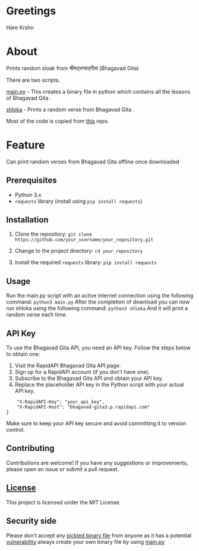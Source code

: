 # Greetings
Hare Krshn

# About
Prints random sloak from श्रीमद्भगवद्गीता (Bhagavad Gita) 


There are two scripts.

[main.py](/main.py) - This creates a binary file in python which contains all the lessons of Bhagavad Gita .

[shloka](/shloka)  - Prints a random verse from Bhagavad Gita .

Most of the code is copied from [this](https://github.com/sayampradhan/Bhagvad-Geeta-Quotes) repo.

# Feature
Can print random verses from Bhagavad Gita offline once downloaded  

## Prerequisites

- Python 3.x
- `requests` library (install using `pip install requests`)

## Installation

1. Clone the repository:
```git clone https://github.com/your_username/your_repository.git```

2. Change to the project directory:
```cd your_repository```

3. Install the required `requests` library:
```pip install requests```

## Usage
Run the main.py script with an active internet connection using the following command:
```python3 main.py```
After the completion of download you can now run shloka using the following command:
```python3 shloka```
And it will print a random verse each time.

## API Key
To use the Bhagavad Gita API, you need an API key. Follow the steps below to obtain one:

1. Visit the RapidAPI Bhagavad Gita API page.
2. Sign up for a RapidAPI account (if you don't have one).
3. Subscribe to the Bhagavad Gita API and obtain your API key.
4. Replace the placeholder API key in the Python script with your actual API key.

```headers = {
    "X-RapidAPI-Key": "your_api_key",
    "X-RapidAPI-Host": "bhagavad-gita3.p.rapidapi.com"
}
```
Make sure to keep your API key secure and avoid committing it to version control.

## Contributing
Contributions are welcome! If you have any suggestions or improvements, please open an issue or submit a pull request.

## [License](/LICENSE)
This project is licensed under the MIT License. 

## Security side
Please don't accept any [pickled binary file](https://docs.python.org/3/library/pickle.html) from anyone as it has a potential [vulnerability](https://docs.python.org/3/library/pickle.html) always create your own binary file by using [main.py](/main.py)

